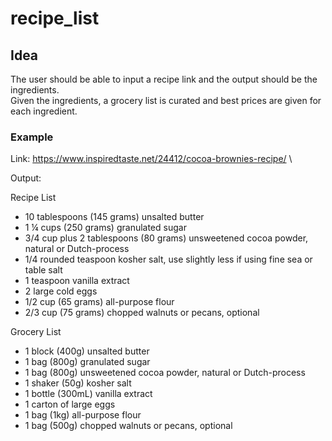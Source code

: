 # recipe_list


## Idea
The user should be able to input a recipe link and the output should be the ingredients. \
Given the ingredients, a grocery list is curated and best prices are given for each ingredient.

### Example
Link: https://www.inspiredtaste.net/24412/cocoa-brownies-recipe/ \

Output: 

Recipe List
- 10 tablespoons (145 grams) unsalted butter
- 1 ¼ cups (250 grams) granulated sugar
- 3/4 cup plus 2 tablespoons (80 grams) unsweetened cocoa powder, natural or Dutch-process
- 1/4 rounded teaspoon kosher salt, use slightly less if using fine sea or table salt
- 1 teaspoon vanilla extract
- 2 large cold eggs
- 1/2 cup (65 grams) all-purpose flour
- 2/3 cup (75 grams) chopped walnuts or pecans, optional

Grocery List
- 1 block (400g) unsalted butter
- 1 bag (800g) granulated sugar
- 1 bag (800g) unsweetened cocoa powder, natural or Dutch-process
- 1 shaker (50g) kosher salt
- 1 bottle (300mL) vanilla extract
- 1 carton of large eggs
- 1 bag (1kg) all-purpose flour
- 1 bag (500g) chopped walnuts or pecans, optional

